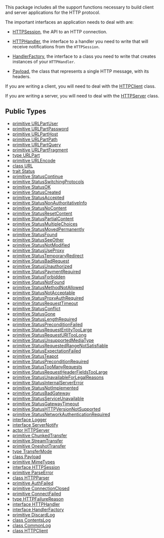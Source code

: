 This package includes all the support functions necessary to build client
and server applications for the HTTP protocol.

The important interfaces an application needs to deal with are:

* [HTTPSession](http-HTTPSession), the API to an HTTP connection.

* [HTTPHandler](http-HTTPHandler), the interface to a handler you
need to write that will receive notifications from the `HTTPSession`.

* [HandlerFactory](http-HandlerFactory), the interface to a class you
need to write that creates instances of your `HTTPHandler`.

* [Payload](http-Payload), the class that represents a single HTTP
message, with its headers.

If you are writing a client, you will need to deal with the
[HTTPClient](http-HTTPClient) class.

If you are writing a server, you will need to deal with the
[HTTPServer](http-HTTPServer) class.



## Public Types

* [primitive URLPartUser](http-URLPartUser.md)
* [primitive URLPartPassword](http-URLPartPassword.md)
* [primitive URLPartHost](http-URLPartHost.md)
* [primitive URLPartPath](http-URLPartPath.md)
* [primitive URLPartQuery](http-URLPartQuery.md)
* [primitive URLPartFragment](http-URLPartFragment.md)
* [type URLPart](http-URLPart.md)
* [primitive URLEncode](http-URLEncode.md)
* [class URL](http-URL.md)
* [trait Status](http-Status.md)
* [primitive StatusContinue](http-StatusContinue.md)
* [primitive StatusSwitchingProtocols](http-StatusSwitchingProtocols.md)
* [primitive StatusOK](http-StatusOK.md)
* [primitive StatusCreated](http-StatusCreated.md)
* [primitive StatusAccepted](http-StatusAccepted.md)
* [primitive StatusNonAuthoritativeInfo](http-StatusNonAuthoritativeInfo.md)
* [primitive StatusNoContent](http-StatusNoContent.md)
* [primitive StatusResetContent](http-StatusResetContent.md)
* [primitive StatusPartialContent](http-StatusPartialContent.md)
* [primitive StatusMultipleChoices](http-StatusMultipleChoices.md)
* [primitive StatusMovedPermanently](http-StatusMovedPermanently.md)
* [primitive StatusFound](http-StatusFound.md)
* [primitive StatusSeeOther](http-StatusSeeOther.md)
* [primitive StatusNotModified](http-StatusNotModified.md)
* [primitive StatusUseProxy](http-StatusUseProxy.md)
* [primitive StatusTemporaryRedirect](http-StatusTemporaryRedirect.md)
* [primitive StatusBadRequest](http-StatusBadRequest.md)
* [primitive StatusUnauthorized](http-StatusUnauthorized.md)
* [primitive StatusPaymentRequired](http-StatusPaymentRequired.md)
* [primitive StatusForbidden](http-StatusForbidden.md)
* [primitive StatusNotFound](http-StatusNotFound.md)
* [primitive StatusMethodNotAllowed](http-StatusMethodNotAllowed.md)
* [primitive StatusNotAcceptable](http-StatusNotAcceptable.md)
* [primitive StatusProxyAuthRequired](http-StatusProxyAuthRequired.md)
* [primitive StatusRequestTimeout](http-StatusRequestTimeout.md)
* [primitive StatusConflict](http-StatusConflict.md)
* [primitive StatusGone](http-StatusGone.md)
* [primitive StatusLengthRequired](http-StatusLengthRequired.md)
* [primitive StatusPreconditionFailed](http-StatusPreconditionFailed.md)
* [primitive StatusRequestEntityTooLarge](http-StatusRequestEntityTooLarge.md)
* [primitive StatusRequestURITooLong](http-StatusRequestURITooLong.md)
* [primitive StatusUnsupportedMediaType](http-StatusUnsupportedMediaType.md)
* [primitive StatusRequestedRangeNotSatisfiable](http-StatusRequestedRangeNotSatisfiable.md)
* [primitive StatusExpectationFailed](http-StatusExpectationFailed.md)
* [primitive StatusTeapot](http-StatusTeapot.md)
* [primitive StatusPreconditionRequired](http-StatusPreconditionRequired.md)
* [primitive StatusTooManyRequests](http-StatusTooManyRequests.md)
* [primitive StatusRequestHeaderFieldsTooLarge](http-StatusRequestHeaderFieldsTooLarge.md)
* [primitive StatusUnavailableForLegalReasons](http-StatusUnavailableForLegalReasons.md)
* [primitive StatusInternalServerError](http-StatusInternalServerError.md)
* [primitive StatusNotImplemented](http-StatusNotImplemented.md)
* [primitive StatusBadGateway](http-StatusBadGateway.md)
* [primitive StatusServiceUnavailable](http-StatusServiceUnavailable.md)
* [primitive StatusGatewayTimeout](http-StatusGatewayTimeout.md)
* [primitive StatusHTTPVersionNotSupported](http-StatusHTTPVersionNotSupported.md)
* [primitive StatusNetworkAuthenticationRequired](http-StatusNetworkAuthenticationRequired.md)
* [interface Logger](http-Logger.md)
* [interface ServerNotify](http-ServerNotify.md)
* [actor HTTPServer](http-HTTPServer.md)
* [primitive ChunkedTransfer](http-ChunkedTransfer.md)
* [primitive StreamTransfer](http-StreamTransfer.md)
* [primitive OneshotTransfer](http-OneshotTransfer.md)
* [type TransferMode](http-TransferMode.md)
* [class Payload](http-Payload.md)
* [primitive MimeTypes](http-MimeTypes.md)
* [interface HTTPSession](http-HTTPSession.md)
* [primitive ParseError](http-ParseError.md)
* [class HTTPParser](http-HTTPParser.md)
* [primitive AuthFailed](http-AuthFailed.md)
* [primitive ConnectionClosed](http-ConnectionClosed.md)
* [primitive ConnectFailed](http-ConnectFailed.md)
* [type HTTPFailureReason](http-HTTPFailureReason.md)
* [interface HTTPHandler](http-HTTPHandler.md)
* [interface HandlerFactory](http-HandlerFactory.md)
* [primitive DiscardLog](http-DiscardLog.md)
* [class ContentsLog](http-ContentsLog.md)
* [class CommonLog](http-CommonLog.md)
* [class HTTPClient](http-HTTPClient.md)
